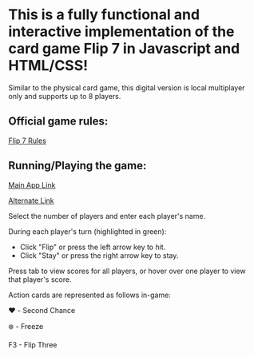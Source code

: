 # This is a fully functional and interactive implementation of the card game Flip 7 in Javascript and HTML/CSS!

Similar to the physical card game, this digital version is local multiplayer only and supports up to 8 players.


## Official game rules:
[Flip 7 Rules](https://cdn.shopify.com/s/files/1/0611/3958/3198/files/25_FLIP_7_TB_RULES_C_ND_1.pdf?v=1734983801)


## Running/Playing the game:
[Main App Link](https://hlee50.github.io/flip7/)

[Alternate Link](flip7-seven.vercel.app)

Select the number of players and enter each player's name.

During each player's turn (highlighted in green):  
- Click "Flip" or press the left arrow key to hit.  
- Click "Stay" or press the right arrow key to stay.  

Press tab to view scores for all players, or hover over one player to view that player's score.


Action cards are represented as follows in-game:

:heart: - Second Chance

:snowflake: - Freeze

F3 - Flip Three
